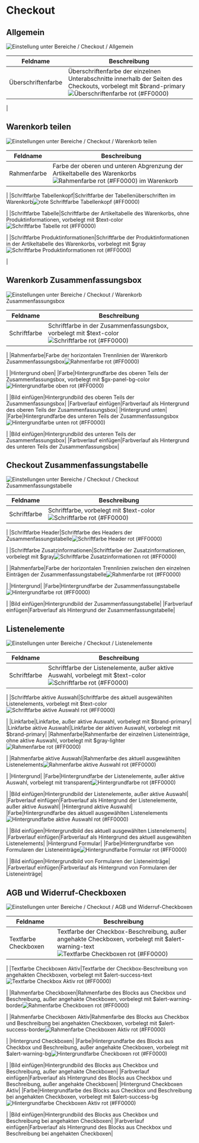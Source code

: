 # Checkout 

## Allgemein 

![](Bilder/styleedit4/se4_0115_BereicheCheckoutAllgemein.png "Einstellung unter Bereiche / Checkout /
        Allgemein")

|Feldname|Beschreibung|
|--------|------------|
|Überschriftenfarbe|Überschriftenfarbe der einzelnen Unterabschnitte innerhalb der Seiten des Checkouts, vorbelegt mit $brand-primary![](Bilder/styleedit4/se4_0116_BereicheCheckoutAllgemeinUeberschriftenfarbe.png "Überschriftenfarbe rot (#FF0000)")

|

## Warenkorb teilen 

![](Bilder/styleedit4/se4_0117_BereicheCheckoutWarenkorbTeilen.png "Einstellungen unter Bereiche / Checkout / Warenkorb
        teilen")

|Feldname|Beschreibung|
|--------|------------|
|Rahmenfarbe|Farbe der oberen und unteren Abgrenzung der Artikeltabelle des Warenkorbs![](Bilder/styleedit4/se4_0118_WarenkorbTeilenRahmenfarbe.png "Rahmenfarbe rot (#FF0000) im Warenkorb")

|
|Schriftfarbe Tabellenkopf|Schriftfarbe der Tabellenüberschriften im Warenkorb![](Bilder/styleedit4/se4_0119_WarenkorbTeilenSchriftfarbeTabellenkopf.png "rote Schriftfarbe Tabellenkopf (#FF0000)")

|
|Schriftfarbe Tabelle|Schriftfarbe der Artikeltabelle des Warenkorbs, ohne Produktinformationen, vorbelegt mit $text-color![](Bilder/styleedit4/se4_0120_WarenkorbTeilenSchriftfarbeTabelle.png "Schriftfarbe Tabelle rot (#FF0000)")

|
|Schriftfarbe Produktinformationen|Schriftfarbe der Produktinformationen in der Artikeltabelle des Warenkorbs, vorbelegt mit $gray![](Bilder/styleedit4/se4_0121_WarenkorbTeilenSchriftfarbeProduktinformationen.png "Schriftfarbe Produktinformationen rot
                  (#FF0000)")

|

## Warenkorb Zusammenfassungsbox 

![](Bilder/styleedit4/se4_0122_BereicheWarenkorbZusammenfassungsbox.png "Einstellungen unter Bereiche / Checkout / Warenkorb
        Zusammenfassungsbox")

|Feldname|Beschreibung|
|--------|------------|
|Schriftfarbe|Schriftfarbe in der Zusammenfassungsbox, vorbelegt mit $text-color![](Bilder/styleedit4/se4_0123_WarenkorbZusammenfassungsboxSchriftfarbe.png "Schriftfarbe rot (#FF0000)")

|
|Rahmenfarbe|Farbe der horizontalen Trennlinien der Warenkorb Zusammenfassungsbox![](Bilder/styleedit4/se4_0124_WarenkorbZusammenfassungsboxRahmenfarbe.png "Rahmenfarbe rot (#FF0000)")

|
|Hintergrund oben|
|Farbe|Hintergrundfarbe des oberen Teils der Zusammenfassungsbox, vorbelegt mit $gx-panel-bg-color![](Bilder/styleedit4/se4_0125_WarenkorbZusammenfassungsboxHintergrundfarbeOben.png "Hintergrundfarbe oben rot (#FF0000)")

|
|Bild einfügen|Hintergrundbild des oberen Teils der Zusammenfassungsbox|
|Farbverlauf einfügen|Farbverlauf als Hintergrund des oberen Teils der Zusammenfassungsbox|
|Hintergrund unten|
|Farbe|Hintergrundfarbe des unteren Teils der Zusammenfassungsbox![](Bilder/styleedit4/se4_0126_WarenkorbZusammenfassungsboxHintergrundfarbeUnten.png "Hintergrundfarbe unten rot (#FF0000)")

|
|Bild einfügen|Hintergrundbild des unteren Teils der Zusammenfassungsbox|
|Farbverlauf einfügen|Farbverlauf als Hintergrund des unteren Teils der Zusammenfassungsbox|

## Checkout Zusammenfassungstabelle 

![](Bilder/styleedit4/se4_0127_BereicheCheckoutCheckoutZusammenfassungstabelle.png "Einstellungen unter Bereiche / Checkout / Checkout
        Zusammenfassungstabelle")

|Feldname|Beschreibung|
|--------|------------|
|Schriftfarbe|Schriftfarbe, vorbelegt mit $text-color![](Bilder/styleedit4/se4_0128_CheckoutCheckoutZusammenfassungstabelleSchriftfarbe.png "Schriftfarbe rot (#FF0000)")

|
|Schriftfarbe Header|Schriftfarbe des Headers der Zusammenfassungstabelle![](Bilder/styleedit4/se4_0129_CheckoutCheckoutZusammenfassungstabelleSchriftfarbeHeader.png "Schriftfarbe Header rot (#FF0000)")

|
|Schriftfarbe Zusatzinformationen|Schriftfarbe der Zusatzinformationen, vorbelegt mit $gray![](Bilder/styleedit4/se4_0130_CheckoutCheckoutZusammenfassungstabelleSchriftfarbeZusatzinformationen.png "Schriftfarbe Zusatzinformationen rot
                  (#FF0000)")

|
|Rahmenfarbe|Farbe der horizontalen Trennlinien zwischen den einzelnen Einträgen der Zusammenfassungstabelle![](Bilder/styleedit4/se4_0131_CheckoutCheckoutZusammenfassungstabelleRahmenfarbe.png "Rahmenfarbe rot (#FF0000)")

|
|Hintergrund|
|Farbe|Hintergrundfarbe der Zusammenfassungstabelle![](Bilder/styleedit4/se4_0132_CheckoutCheckoutZusammenfassungstabelleHintergrundfarbe.png "Hintergrundfarbe rot (#FF0000)")

|
|Bild einfügen|Hintergrundbild der Zusammenfassungstabelle|
|Farbverlauf einfügen|Farbverlauf als Hintergrund der Zusammenfassungstabelle|

## Listenelemente 

![](Bilder/styleedit4/se4_0133_BereicheCheckoutListenelemente.png "Einstellungen unter Bereiche / Checkout /
        Listenelemente")

|Feldname|Beschreibung|
|--------|------------|
|Schriftfarbe|Schriftfarbe der Listenelemente, außer aktive Auswahl, vorbelegt mit $text-color![](Bilder/styleedit4/se4_0134_CheckoutListenelementeSchriftfarbe.png "Schriftfarbe rot (#FF0000)")

|
|Schriftfarbe aktive Auswahl|Schriftfarbe des aktuell ausgewählten Listenelements, vorbelegt mit $text-color![](Bilder/styleedit4/se4_0135_CheckoutListenelementeSchriftfarbeAktiveAuswahl.png "Schriftfarbe aktive Auswahl rot (#FF0000)")

|
|Linkfarbe|Linkfarbe, außer aktive Auswahl, vorbelegt mit $brand-primary|
|Linkfarbe aktive Auswahl|Linkfarbe der aktiven Auswahl, vorbelegt mit $brand-primary|
|Rahmenfarbe|Rahmenfarbe der einzelnen Listeneinträge, ohne aktive Auswahl, vorbelegt mit $gray-lighter![](Bilder/styleedit4/se4_0136_CheckoutListenelementeRahmenfarbe.png "Rahmenfarbe rot (#FF0000)")

|
|Rahmenfarbe aktive Auswahl|Rahmenfarbe des aktuell ausgewählten Listenelements![](Bilder/styleedit4/se4_0137_CheckoutListenelementeRahmenfarbeAktiveAuswahl.png "Rahmenfarbe aktive Auswahl rot (#FF0000)")

|
|Hintergrund|
|Farbe|Hintergrundfarbe der Listenelemente, außer aktive Auswahl, vorbelegt mit transparent![](Bilder/styleedit4/se4_0138_CheckoutListenelementeHintergrundfarbe.png "Hintergrundfarbe rot (#FF0000)")

|
|Bild einfügen|Hintergrundbild der Listenelemente, außer aktive Auswahl|
|Farbverlauf einfügen|Farbverlauf als Hintergrund der Listenelemente, außer aktive Auswahl|
|Hintergrund aktive Auswahl|
|Farbe|Hintergrundfarbe des aktuell ausgewählten Listenelements![](Bilder/styleedit4/se4_0139_CheckoutListenelementeHintergrundfarbeAktiveAuswahl.png "Hintergrundfarbe aktive Auswahl rot (#FF0000)")

|
|Bild einfügen|Hintergrundbild des aktuell ausgewählten Listenelements|
|Farbverlauf einfügen|Farbverlauf als Hintergrund des aktuell ausgewählten Listenelements|
|Hintergrund Formular|
|Farbe|Hintergrundfarbe von Formularen der Listeneinträge![](Bilder/styleedit4/se4_0140_CheckoutListenelementeHintergrundfarbeFormular.png "Hintergrundfarbe Formular rot (#FF0000)")

|
|Bild einfügen|Hintergrundbild von Formularen der Listeneinträge|
|Farbverlauf einfügen|Farbverlauf als Hintergrund von Formularen der Listeneinträge|

## AGB und Widerruf-Checkboxen 

![](Bilder/styleedit4/se4_0141_BereicheCheckoutAGB_undWiderruf_Checkboxen.png "Einstellungen unter Bereiche / Checkout / AGB und
        Widerruf-Checkboxen")

|Feldname|Beschreibung|
|--------|------------|
|Textfarbe Checkboxen|Textfarbe der Checkbox-Beschreibung, außer angehakte Checkboxen, vorbelegt mit $alert-warning-text![](Bilder/styleedit4/se4_0142_CheckoutTextfarbeCheckboxen.png "Textfarbe Checkboxen rot (#FF0000)")

|
|Textfarbe Checkboxen Aktiv|Textfarbe der Checkbox-Beschreibung von angehakten Checkboxen, vorbelegt mit $alert-success-text![](Bilder/styleedit4/se4_0143_CheckoutTextfarbeCheckboxenAktiv.png "Textfarbe Checkbox Aktiv rot (#FF0000)")

|
|Rahmenfarbe Checkboxen|Rahmenfarbe des Blocks aus Checkbox und Beschreibung, außer angehakte Checkboxen, vorbelegt mit $alert-warning-border![](Bilder/styleedit4/se4_0144_CheckoutRahmenfarbeCheckboxen.png "Rahmenfarbe Checkboxen rot (#FF0000)")

|
|Rahmenfarbe Checkboxen Aktiv|Rahmenfarbe des Blocks aus Checkbox und Beschreibung bei angehakten Checkboxen, vorbelegt mit $alert-success-border![](Bilder/styleedit4/se4_0145_CheckoutRahmenfarbeCheckboxenAktiv.png "Rahmenfarbe Checkboxen Aktiv rot (#FF0000)")

|
|Hintergrund Checkboxen|
|Farbe|Hintergrundfarbe des Blocks aus Checkbox und Beschreibung, außer angehakte Checkboxen, vorbelegt mit $alert-warning-bg![](Bilder/styleedit4/se4_0146_CheckoutHintergrundfarbeCheckboxen.png "Hintergrundfarbe Checkboxen rot (#FF0000)")

|
|Bild einfügen|Hintergrundbild des Blocks aus Checkbox und Beschreibung, außer angehakte Checkboxen|
|Farbverlauf einfügen|Farbverlauf als Hintergrund des Blocks aus Checkbox und Beschreibung, außer angehakte Checkboxen|
|Hintergrund Checkboxen Aktiv|
|Farbe|Hintergrundfarbe des Blocks aus Checkbox und Beschreibung bei angehakten Checkboxen, vorbelegt mit $alert-success-bg![](Bilder/styleedit4/se4_0147_CheckoutHintergrundfarbeCheckboxenAktiv.png "Hintergrundfarbe Checkboxen Aktiv rot
                  (#FF0000)")

|
|Bild einfügen|Hintergrundbild des Blocks aus Checkbox und Beschreibung bei angehakten Checkboxen|
|Farbverlauf einfügen|Farbverlauf als Hintergrund des Blocks aus Checkbox und Beschreibung bei angehakten Checkboxen|



